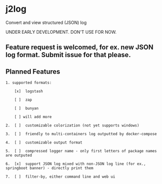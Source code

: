 # j2log
Convert and view structured (JSON) log

UNDER EARLY DEVELOPMENT. DON'T USE FOR NOW.

## Feature request is welcomed, for ex. new JSON log format. Submit issue for that please.

## Planned Features

    1. supported formats:

        [x]  logstash

        [ ]  zap

        [ ]  bunyan

        [ ] will add more

    2.  [ ]  customizable colorization (not yet supports windows)

    3.  [ ]  friendly to multi-containers log outputted by docker-compose

    4.  [ ]  customizable output format

    5.  [ ]  compressed logger name - only first letters of package names are outputed

    6.  [x]  support JSON log mixed with non-JSON log line (for ex., springboot banner) - directly print them

    7.  [ ]  filter-by, either command line and web ui

